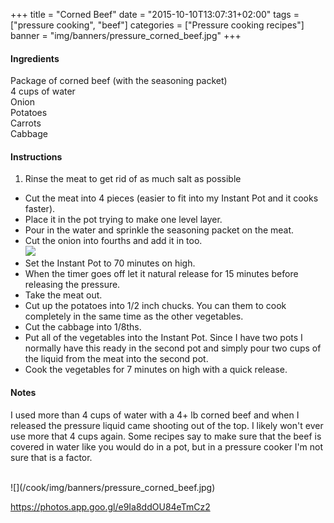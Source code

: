 +++
title = "Corned Beef"
date = "2015-10-10T13:07:31+02:00"
tags = ["pressure cooking", "beef"]
categories = ["Pressure cooking recipes"]
banner = "img/banners/pressure_corned_beef.jpg"
+++

#### Ingredients
Package of corned beef (with the seasoning packet)  
4 cups of water  
Onion  
Potatoes  
Carrots  
Cabbage  

#### Instructions
1. Rinse the meat to get rid of as much salt as possible
* Cut the meat into 4 pieces (easier to fit into my Instant Pot and it cooks faster).     
* Place it in the pot trying to make one level layer.   
* Pour in the water and sprinkle the seasoning packet on the meat.  
* Cut the onion into fourths and add it in too.  
![](/cook/img/banners/pressure_corned_beef_2.jpg)  
* Set the Instant Pot to 70 minutes on high.  
* When the timer goes off let it natural release for 15 minutes before releasing the pressure.  
* Take the meat out.  
* Cut up the potatoes into 1/2 inch chucks. You can them to cook completely in the same time as the other vegetables.  
* Cut the cabbage into 1/8ths.  
* Put all of the vegetables into the Instant Pot. Since I have two pots I normally have this ready in the second pot and simply pour two cups of the liquid from the meat into the second pot.  
* Cook the vegetables for 7 minutes on high with a quick release.  

#### Notes
I used more than 4 cups of water with a 4+ lb corned beef and when I released the pressure liquid came shooting out of the top.  I likely won't ever use more that 4 cups again. Some recipes say to make sure that the beef is covered in water like you would do in a pot, but in a pressure cooker I'm not sure that is a factor.  

<br>
![](/cook/img/banners/pressure_corned_beef.jpg)

https://photos.app.goo.gl/e9Ia8ddOU84eTmCz2  
